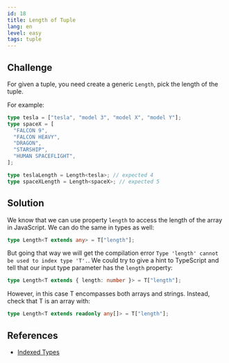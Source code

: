 ```yaml
---
id: 18
title: Length of Tuple
lang: en
level: easy
tags: tuple
---
```


## Challenge

For given a tuple, you need create a generic `Length`, pick the length of the
tuple.

For example:

```ts
type tesla = ["tesla", "model 3", "model X", "model Y"];
type spaceX = [
  "FALCON 9",
  "FALCON HEAVY",
  "DRAGON",
  "STARSHIP",
  "HUMAN SPACEFLIGHT",
];

type teslaLength = Length<tesla>; // expected 4
type spaceXLength = Length<spaceX>; // expected 5
```

## Solution

We know that we can use property `length` to access the length of the array in
JavaScript. We can do the same in types as well:

```ts
type Length<T extends any> = T["length"];
```

But going that way we will get the compilation error `Type 'length' cannot be
used to index type 'T'.`. We could try to give a hint to TypeScript and tell that
our input type parameter has the `length` property:

```ts
type Length<T extends { length: number }> = T["length"];
```

However, in this case T encompasses both arrays and strings. Instead, check that T is an array
with:

```ts
type Length<T extends readonly any[]> = T["length"];
```

## References

- [Indexed Types](https://www.typescriptlang.org/docs/handbook/2/indexed-access-types.html)
